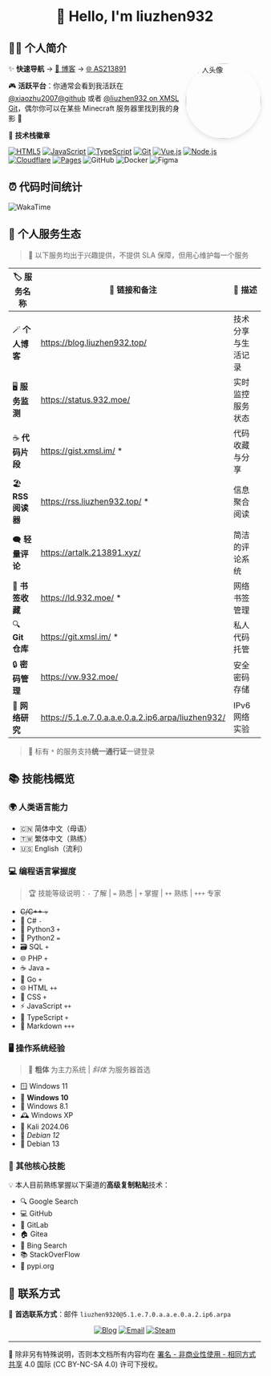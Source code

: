 <h1 align="center">👋 Hello, I'm liuzhen932</h1>

## 🙋‍♂️ 个人简介

<img align='right' src="https://avatars.githubusercontent.com/u/141824471?v=4" width="150" alt="个人头像" style="border-radius: 50%; box-shadow: 0 4px 8px rgba(0,0,0,0.1);">

✨ **快速导航** → [📝 博客](http://blog.liuzhen932.top) → [🌐 AS213891](https://www.932.moe)

🎮 **活跃平台**：你通常会看到我活跃在 [@xiaozhu2007@github](https://github.com/xiaozhu2007) 或者 [@liuzhen932 on XMSL Git](https://git.xmsl.im/liuzhen932)，偶尔你可以在某些 Minecraft 服务器里找到我的身影 🎲

💫 **技术栈徽章**

[![HTML5](https://img.shields.io/badge/-HTML5-E34F26?style=flat-square&logo=html5&logoColor=white)](https://html.spec.whatwg.org/)
[![JavaScript](https://img.shields.io/badge/-JavaScript-f7e018?style=flat-square&logo=javascript&logoColor=white)](https://www.ecma-international.org/)
[![TypeScript](https://img.shields.io/badge/-TypeScript-3178c6?style=flat-square&logo=typescript&logoColor=white)](https://www.typescriptlang.org/)
[![Git](https://img.shields.io/badge/-Git-f05032?style=flat-square&logo=git&logoColor=white)](https://git-scm.com/)
[![Vue.js](https://img.shields.io/badge/-Vue.js-4fc08d?style=flat-square&logo=vue.js&logoColor=ffffff)](https://vuejs.org/)
[![Node.js](https://img.shields.io/badge/-Node.js-43853d?style=flat-square&logo=node.js&logoColor=ffffff)](https://nodejs.org/)
[![Cloudflare](https://img.shields.io/badge/-Cloudflare-f38020?style=flat-square&logo=cloudflare&logoColor=white)](https://www.cloudflare.com/)
[![Pages](https://img.shields.io/badge/-Pages-f38020?style=flat-square&logo=cloudflarepages&logoColor=white)](https://www.cloudflare.com/)
![GitHub](https://img.shields.io/badge/GitHub-100000?style=flat-square&logo=github&logoColor=white)
![Docker](https://img.shields.io/badge/-Docker-2496ED?style=flat-square&logo=docker&logoColor=white)
![Figma](https://img.shields.io/badge/-Figma-F24E1E?style=flat-square&logo=figma&logoColor=white)

## ⏰ 代码时间统计

![WakaTime](https://github-readme-stats.vercel.app/api/wakatime?username=liuzhen932&api_domain=wakapi.xmsl.im&layout=compact&theme=radical)

## 🎨 个人服务生态

> 🎪 以下服务均出于兴趣提供，不提供 SLA 保障，但用心维护每一个服务

| 🏷️ 服务名称 | 🔗 链接和备注 | 📝 描述 |
| ------------- | ---------------------------------------------------- | -------- |
| 🪄 **个人博客** | <https://blog.liuzhen932.top/> | 技术分享与生活记录 |
| 🖥️ **服务监测** | <https://status.932.moe/> | 实时监控服务状态 |
| ☕ **代码片段** | <https://gist.xmsl.im/> * | 代码收藏与分享 |
| 🏖️ **RSS 阅读器** | <https://rss.liuzhen932.top/> * | 信息聚合阅读 |
| 🗨️ **轻量评论** | <https://artalk.213891.xyz/> | 简洁的评论系统 |
| 🔖 **书签收藏** | <https://ld.932.moe/> * | 网络书签管理 |
| 🔍 **Git 仓库** | <https://git.xmsl.im/> * | 私人代码托管 |
| 🔒 **密码管理** | <https://vw.932.moe/> | 安全密码存储 |
| 💖 **网络研究** | <https://5.1.e.7.0.a.a.e.0.a.2.ip6.arpa/liuzhen932/> | IPv6 网络实验 |

> 🎫 标有 `*` 的服务支持**统一通行证**一键登录

## 📚 技能栈概览

### 🌍 人类语言能力
- 🇨🇳 简体中文（母语）
- 🇹🇼 繁体中文（熟练）
- 🇺🇸 English（流利）

### 💻 编程语言掌握度

> 🏆 技能等级说明：`-` 了解 | `=` 熟悉 | `+` 掌握 | `++` 熟练 | `+++` 专家

- ~~C/C++ 💀~~
- 🔷 C# `-`
- 🐍 Python3 `+`
- 🐍 Python2 `=`
- 🗃️ SQL `+`
- 🌐 PHP `+`
- ☕ Java `=`
- 🚀 Go `+`
- 🌐 HTML `++`
- 🎨 CSS `+`
- ⚡ JavaScript `++`
- 📘 TypeScript `+`
- 📝 Markdown `+++`

### 🖥️ 操作系统经验

> 🌟 **粗体** 为主力系统 | _斜体_ 为服务器首选

- 🪟 Windows 11
- 🌟 **Windows 10**
- 🔄 Windows 8.1
- 🕰️ Windows XP
- 🔐 Kali 2024.06
- 🌟 _Debian 12_
- 🐧 Debian 13

### 🔧 其他核心技能

💡 本人目前熟练掌握以下渠道的**高级复制粘贴**技术：

- 🔍 Google Search
- 💻 GitHub
- 🦊 GitLab
- 🏠 Gitea
- 🔷 Bing Search
- 📚 StackOverFlow
- 🐍 pypi.org

## 📮 联系方式

💌 **首选联系方式**：邮件 `liuzhen9320@5.1.e.7.0.a.a.e.0.a.2.ip6.arpa`

<div align="center">

[![Blog](https://img.shields.io/badge/-博客-000000?style=for-the-badge&logo=cloudflarepages&logoColor=white)](https://blog.liuzhen932.top/)
[![Email](https://img.shields.io/badge/-邮箱-ff6a00?style=for-the-badge&logo=alibabacloud&logoColor=white)](mailto:im@932.moe)
[![Steam](https://img.shields.io/badge/dynamic/json?url=https%3A%2F%2Fapi.swo.moe%2Fstats%2Fsteamfriends%2F76561199783068612&query=count&color=0b1a37&label=Steam&labelColor=134375&logo=steam&suffix=+好友&style=for-the-badge)](https://steamcommunity.com/profiles/76561199783068612)

</div>

---

📄 除非另有特殊说明，否则本文档所有内容均在 [署名 - 非商业性使用 - 相同方式共享](https://creativecommons.org/licenses/by-nc-sa/4.0/) 4.0 国际 (CC BY-NC-SA 4.0) 许可下授权。
